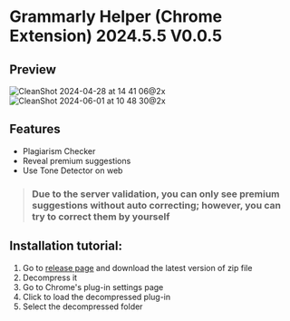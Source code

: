 # Grammarly Helper (Chrome Extension) 2024.5.5 V0.0.5

## Preview
![CleanShot 2024-04-28 at 14 41 06@2x](https://github.com/blueagler/Grammarly-Unlock/assets/61572188/bfe38f9c-faee-42dd-b8c1-b9871bf4e60b)
![CleanShot 2024-06-01 at 10 48 30@2x](https://github.com/blueagler/Grammarly-Unlock/assets/61572188/467a2f5b-7cb8-452d-a467-69a277bc4c86)


## Features
- Plagiarism Checker
- Reveal premium suggestions
- Use Tone Detector on web

> ### Due to the server validation, you can only see premium suggestions without auto correcting; however, you can try to correct them by yourself

## Installation tutorial:

1. Go to [release page](https://github.com/blueagler/Grammarly-Unlock/releases) and download the latest version of zip file
2. Decompress it
3. Go to Chrome's plug-in settings page
4. Click to load the decompressed plug-in
5. Select the decompressed folder
